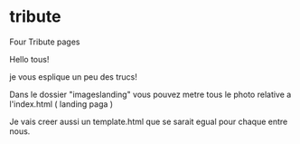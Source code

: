 # tribute
Four Tribute pages

Hello tous! 

je vous esplique un peu des trucs! 

Dans le dossier "imageslanding" vous pouvez metre tous le photo relative a l'index.html ( landing paga )

Je vais creer aussi un template.html que se sarait egual pour chaque entre nous. 
